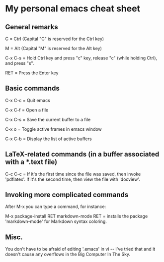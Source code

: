 # My personal emacs cheat sheet

## General remarks

C = Ctrl (Capital "C" is reserved for the Ctrl key)

M = Alt  (Capital "M" is reserved for the Alt  key)

C-x C-s = Hold Ctrl key and press "c" key, release "c" (while holding Ctrl), and press "s".

RET = Press the Enter key

## Basic commands

C-x C-c = Quit emacs

C-x C-f = Open a file

C-x C-s = Save the current buffer to a file

C-x o   = Toggle active frames in emacs window

C-x C-b = Display the list of active buffers

## LaTeX-related commands (in a buffer associated with a *.text file)

C-c C-c = If it's the first time since the file was saved, then invoke 'pdflatex'. If it's the second time, then view the file with 'docview'.

## Invoking more complicated commands

After M-x you can type a command, for instance:

M-x package-install RET markdown-mode RET = installs the package 'markdown-mode' for Markdown syntax coloring.

## Misc.

You don't have to be afraid of editing '.emacs' in vi -- I've tried that and it doesn't cause any overflows in the Big Computer In The Sky. 